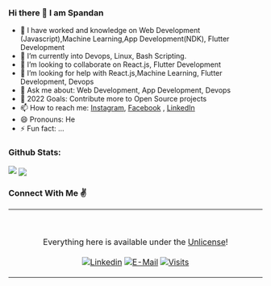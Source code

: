 ### Hi there 👋 I am Spandan


- 🧠 I have worked and knowledge on Web Development (Javascript),Machine Learning,App Development(NDK), Flutter Development
- 🌱 I’m currently into Devops, Linux, Bash Scripting.
- 👯 I’m looking to collaborate on React.js, Flutter Development
- 🤔 I’m looking for help with React.js,Machine Learning, Flutter Development, Devops
- 💬 Ask me about: Web Development, App Development, Devops
- 🥅 2022 Goals: Contribute more to Open Source projects
- 📫 How to reach me: [Instagram](https://www.instagram.com/thehopeless420/), [Facebook](https://www.facebook.com/spandan.chakravarty/) , [LinkedIn](https://www.linkedin.com/in/spandan-chakravarty-88a1345a/)
- 😄 Pronouns: He
- ⚡ Fun fact: ...


### Github Stats:

<img src="https://github-readme-stats.vercel.app/api?username=spandan1460&&show_icons=true&title_color=ff005c&icon_color=ffe227&text_color=16c79a&bg_color=26001b">

<a href="https://github.com/spandan1460/github-readme-stats">
  <img align="center" src="https://github-readme-stats.vercel.app/api/top-langs/?username=spandan1460&layout=compact&show_icons=true&theme=chartreuse-dark" />
</a>


### Connect With Me ✌
<table width="100%"> 
  <tr>
  <td width="50%">

<br><p align="center">Everything here is available under the [Unlicense](https://choosealicense.com/licenses/unlicense/)!<br><br>
  [![Linkedin](https://img.shields.io/badge/linked-in-369?style=flat-square&logo=linkedin&logoColor=white&color=blue)](https://www.linkedin.com/in/spandan-chakravarty-88a1345a/)
  [![E-Mail](https://img.shields.io/badge/email-reveal-2a8?style=flat-square&logo=gmail&logoColor=white)](https://mailhide.io/e/404VIZkL)
  [![Visits](https://komarev.com/ghpvc/?username=novatorem&logo=GitHub&label=github%20visits&color=336699&logoColor=white&style=flat-square)](https://github.com/spandan1460)
</p>
  </td>
</table>
  
  
  
  
  


<!-- <a href="https://github.com/spandan1460/github-readme-stats">
  <img align="center" src="https://github-readme-stats.vercel.app/api?username=spandan1460&show_icons=true&theme=chartreuse-dark" />
</a> -->


<!-- 
[![Spandan's GitHub stats](https://github-readme-stats.vercel.app/api?username=spandan1460&show_icons=true&theme=tokyonight)](https://github.com/spandan1460/github-readme-stats)
[![Top Langs](https://github-readme-stats.vercel.app/api/top-langs/?username=spandan1460&layout=compact)](https://github.com/spandan1460/github-readme-stats) -->


